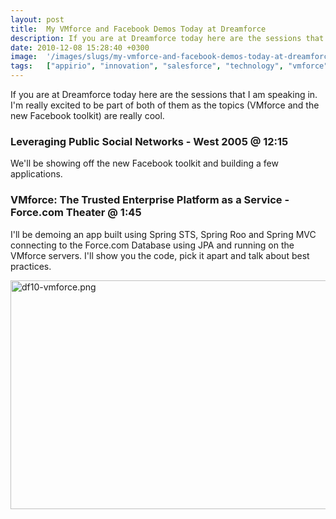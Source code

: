 ```yaml
---
layout: post
title:  My VMforce and Facebook Demos Today at Dreamforce
description: If you are at Dreamforce today here are the sessions that I am speaking in. Im really excited to be part of both of them as the topics (VMforce and the new Facebook toolkit) are really cool. Leveraging Public Social Networks - West 2005 @ 12-15 Well be showing off the new Facebook toolkit and building a few applications. VMforce- The Trusted Enterprise Platform as a Service -Force.com Theater @ 1-45 Ill be demoing an app built using Spring STS, Spring Roo and Spring MVC connecting to the Force.
date: 2010-12-08 15:28:40 +0300
image:  '/images/slugs/my-vmforce-and-facebook-demos-today-at-dreamforce.jpg'
tags:   ["appirio", "innovation", "salesforce", "technology", "vmforce", "java"]
---
```

<p>If you are at Dreamforce today here are the sessions that I am speaking in. I'm really excited to be part of both of them as the topics (VMforce and the new Facebook toolkit) are really cool.</p>
<p><h3>Leveraging Public Social Networks - West 2005 @ 12:15</h3></p>
<p>We'll be showing off the new Facebook toolkit and building a few applications.</p>
<p><h3>VMforce: The Trusted Enterprise Platform as a Service -Force.com Theater @ 1:45</h3></p>
<p>I'll be demoing an app built using Spring STS, Spring Roo and Spring MVC connecting to the Force.com Database using JPA and running on the VMforce servers. I'll show you the code, pick it apart and talk about best practices.</p>
<p><img title="df10-vmforce.png" src="http://res.cloudinary.com/blog-jeffdouglas-com/image/upload/v1401030336/ogtri2gonvgeegbmgfr1.png" border="0" alt="df10-vmforce.png" width="525" height="366" /></p>
